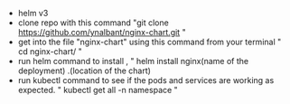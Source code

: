 * helm v3
* clone repo with this command "git clone https://github.com/ynalbant/nginx-chart.git " 
* get into the file "nginx-chart" using this command from your terminal " cd nginx-chart/ "
* run helm command to install , " helm install nginx(name of the deployment) .(location of the chart) 
* run kubectl command to see if the pods and services are working as expected. " kubectl get all -n namespace " 

